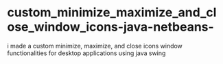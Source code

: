 # custom_minimize_maximize_and_close_window_icons-java-netbeans-
i made a custom minimize, maximize, and close icons window functionalities for desktop applications using java swing
